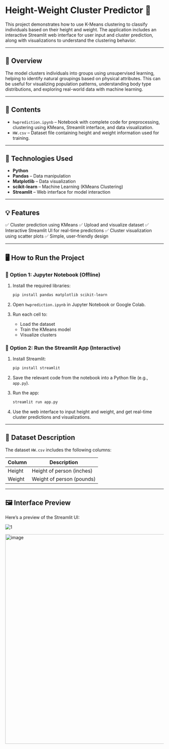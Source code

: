 # Height-Weight Cluster Predictor 🚀

This project demonstrates how to use K-Means clustering to classify individuals based on their height and weight. The application includes an interactive Streamlit web interface for user input and cluster prediction, along with visualizations to understand the clustering behavior.

---

## 📌 Overview

The model clusters individuals into groups using unsupervised learning, helping to identify natural groupings based on physical attributes. This can be useful for visualizing population patterns, understanding body type distributions, and exploring real-world data with machine learning.

---

## 🧾 Contents

* `hwprediction.ipynb` – Notebook with complete code for preprocessing, clustering using KMeans, Streamlit interface, and data visualization.
* `HW.csv` – Dataset file containing height and weight information used for training.


---

## 🧠 Technologies Used

* **Python**
* **Pandas** – Data manipulation
* **Matplotlib** – Data visualization
* **scikit-learn** – Machine Learning (KMeans Clustering)
* **Streamlit** – Web interface for model interaction

---

## 💡 Features

✅ Cluster prediction using KMeans
✅ Upload and visualize dataset
✅ Interactive Streamlit UI for real-time predictions
✅ Cluster visualization using scatter plots
✅ Simple, user-friendly design

---

## 🖥️ How to Run the Project

### 📌 Option 1: Jupyter Notebook (Offline)

1. Install the required libraries:

   ```bash
   pip install pandas matplotlib scikit-learn
   ```

2. Open `hwprediction.ipynb` in Jupyter Notebook or Google Colab.

3. Run each cell to:

   * Load the dataset
   * Train the KMeans model
   * Visualize clusters

### 📌 Option 2: Run the Streamlit App (Interactive)

1. Install Streamlit:

   ```bash
   pip install streamlit
   ```

2. Save the relevant code from the notebook into a Python file (e.g., `app.py`).

3. Run the app:

   ```bash
   streamlit run app.py
   ```

4. Use the web interface to input height and weight, and get real-time cluster predictions and visualizations.

---

## 📂 Dataset Description

The dataset `HW.csv` includes the following columns:

| Column | Description               |
| ------ | ------------------------- |
| Height | Height of person (inches) |
| Weight | Weight of person (pounds) |

---
## 🖼️ Interface Preview

Here’s a preview of the Streamlit UI:

![1](https://github.com/user-attachments/assets/6e2e0f07-f83d-4e48-8d30-e828d1d55bbb)

<img width="665" alt="image" src="https://github.com/user-attachments/assets/49297487-fbb8-4576-b9e0-0a504575cb1c" />
